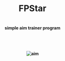 <div align="center">
  
  <h1> FPStar <h1 />
    
  <h4> simple aim trainer program <h4 />

  <br />
  <br />
  
  ![aim](https://github.com/user-attachments/assets/93a8084e-80a6-4f1a-8f69-ef6ad4ea1cce)
</div>
